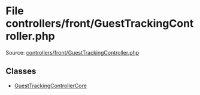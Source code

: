 File controllers/front/GuestTrackingController.php
=========

Source: [controllers/front/GuestTrackingController.php](https://github.com/PrestaShop/PrestaShop/blob/1.5.0.2/controllers/front/GuestTrackingController.php)


Classes
-------

* [GuestTrackingControllerCore](class.GuestTrackingControllerCore.md)

